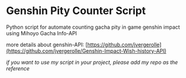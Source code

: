 # Genshin Pity Counter Script
Python script for automate counting gacha pity in game genshin impact 
using Mihoyo Gacha Info-API

more details about genshin-API: [https://github.com/jvergerolle](https://github.com/jvergerolle/Genshin-Impact-Wish-history-API)

_if you want to use my script in your project, please add my repo as the reference_
